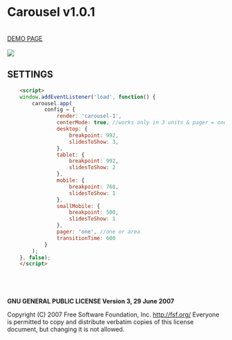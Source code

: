 # Carousel v1.0.1

<br />
<a href="https://zsoltkiraly.com/developments/carousel/" target="_blank">DEMO PAGE</a><br /><br />

<img src="http://zsoltkiraly.com/developments/_images/carousel-001.jpg">

## SETTINGS

```html
    <script>
    window.addEventListener('load', function() {
        carousel.app(
            config = {
                render: 'carousel-1',
                centerMode: true, //works only in 3 units & pager = one
                desktop: {
                    breakpoint: 992,
                    slidesToShow: 3,
                },
                tablet: {
                    breakpoint: 992,
                    slidesToShow: 2
                },
                mobile: {
                    breakpoint: 768,
                    slidesToShow: 1
                },
                smallMobile: {
                    breakpoint: 500,
                    slidesToShow: 1
                },
                pager: 'one', //one or area
                transitionTime: 600
            }
        );
    }, false);
    </script>
```

#
<br />

<b>GNU GENERAL PUBLIC LICENSE Version 3, 29 June 2007</b>

Copyright (C) 2007 Free Software Foundation, Inc. <http://fsf.org/>
Everyone is permitted to copy and distribute verbatim copies of this license document, but changing it is not allowed.
